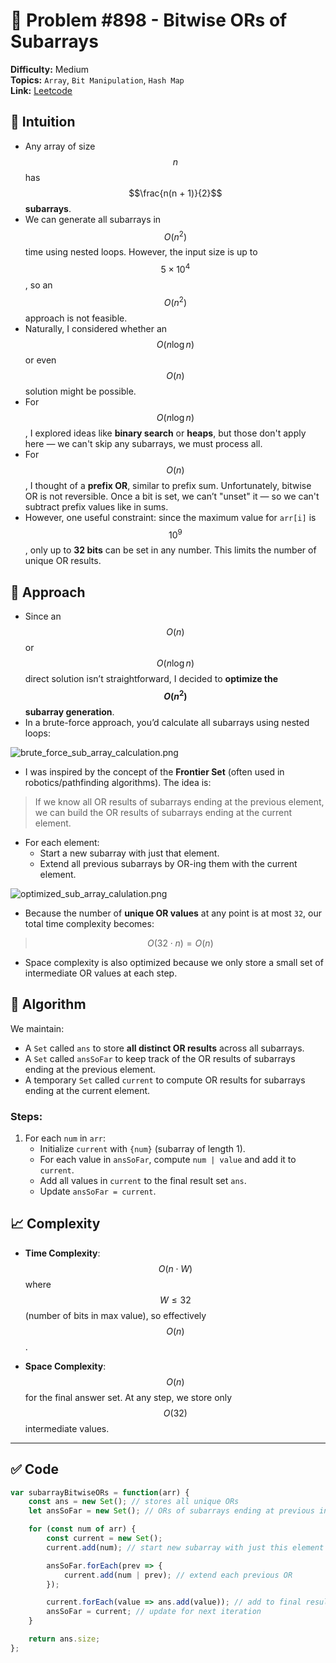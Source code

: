 # 🧩 Problem #898 - Bitwise ORs of Subarrays

**Difficulty:** Medium  
**Topics:**  `Array`, `Bit Manipulation`, `Hash Map`  
**Link:** [Leetcode](https://leetcode.com/problems/bitwise-ors-of-subarrays/description/)

## 🧠 Intuition

- Any array of size $$n$$ has $$\frac{n(n + 1)}{2}$$ **subarrays**.
- We can generate all subarrays in $$O(n^2)$$ time using nested loops. However, the input size is up to $$5 \times 10^4$$, so an $$O(n^2)$$ approach is not feasible.
- Naturally, I considered whether an $$O(n \log n)$$ or even $$O(n)$$ solution might be possible.
- For $$O(n \log n)$$, I explored ideas like **binary search** or **heaps**, but those don't apply here — we can't skip any subarrays, we must process all.
- For $$O(n)$$, I thought of a **prefix OR**, similar to prefix sum. Unfortunately, bitwise OR is not reversible. Once a bit is set, we can’t "unset" it — so we can't subtract prefix values like in sums.
- However, one useful constraint: since the maximum value for `arr[i]` is $$10^9$$, only up to **32 bits** can be set in any number. This limits the number of unique OR results.



## 🚀 Approach

- Since an $$O(n)$$ or $$O(n \log n)$$ direct solution isn’t straightforward, I decided to **optimize the $$O(n^2)$$ subarray generation**.
- In a brute-force approach, you’d calculate all subarrays using nested loops:

![brute_force_sub_array_calculation.png](https://assets.leetcode.com/users/images/da93ac38-c716-4b43-9a38-0d08d29bcde8_1753960699.4473243.png)

- I was inspired by the concept of the **Frontier Set** (often used in robotics/pathfinding algorithms). The idea is:

> If we know all OR results of subarrays ending at the previous element, we can build the OR results of subarrays ending at the current element.

- For each element:
  - Start a new subarray with just that element.
  - Extend all previous subarrays by OR-ing them with the current element.

![optimized_sub_array_calulation.png](https://assets.leetcode.com/users/images/5e22845f-3954-4e86-9e12-3a674470300a_1753960984.1198175.png)

- Because the number of **unique OR values** at any point is at most `32`, our total time complexity becomes:

> $$O(32 \cdot n) = O(n)$$

- Space complexity is also optimized because we only store a small set of intermediate OR values at each step.



## 🧮 Algorithm

We maintain:

- A `Set` called `ans` to store **all distinct OR results** across all subarrays.
- A `Set` called `ansSoFar` to keep track of the OR results of subarrays ending at the previous element.
- A temporary `Set` called `current` to compute OR results for subarrays ending at the current element.

### Steps:

1. For each `num` in `arr`:
    - Initialize `current` with `{num}` (subarray of length 1).
    - For each value in `ansSoFar`, compute `num | value` and add it to `current`.
    - Add all values in `current` to the final result set `ans`.
    - Update `ansSoFar = current`.


## 📈 Complexity

- **Time Complexity**:  
  $$O(n \cdot W)$$ where $$W \leq 32$$ (number of bits in max value), so effectively $$O(n)$$.

- **Space Complexity**:  
  $$O(n)$$ for the final answer set. At any step, we store only $$O(32)$$ intermediate values.

---

## ✅ Code

```javascript []
var subarrayBitwiseORs = function(arr) {
    const ans = new Set(); // stores all unique ORs
    let ansSoFar = new Set(); // ORs of subarrays ending at previous index

    for (const num of arr) {
        const current = new Set();
        current.add(num); // start new subarray with just this element

        ansSoFar.forEach(prev => {
            current.add(num | prev); // extend each previous OR
        });

        current.forEach(value => ans.add(value)); // add to final result
        ansSoFar = current; // update for next iteration
    }

    return ans.size;
};
```

